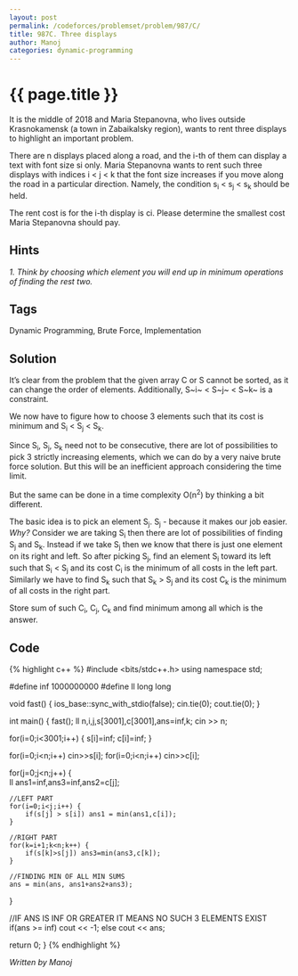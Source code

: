 ```yaml
---
layout: post
permalink: /codeforces/problemset/problem/987/C/
title: 987C. Three displays
author: Manoj
categories: dynamic-programming
---
```


{{ page.title }}
================

It is the middle of 2018 and Maria Stepanovna, who lives outside Krasnokamensk (a town in Zabaikalsky region), wants to rent three displays to highlight an important problem.

There are n displays placed along a road, and the i-th of them can display a text with font size si only. Maria Stepanovna wants to rent such three displays with indices i < j < k that the font size increases if you move along the road in a particular direction. Namely, the condition s<sub>i</sub> < s<sub>j</sub> < s<sub>k</sub> should be held.

The rent cost is for the i-th display is ci. Please determine the smallest cost Maria Stepanovna should pay.

Hints
-----

*1. Think by choosing which element you will end up in minimum operations of finding the rest two.*

Tags
----

Dynamic Programming, Brute Force, Implementation

Solution
--------
It’s clear from the problem that the given array C or S cannot be sorted, as it can change the order of elements. Additionally, S~i~ < S~j~ < S~k~ is a constraint.

We now have to figure how to choose 3 elements such that its cost is minimum and S<sub>i</sub> < S<sub>j</sub> < S<sub>k</sub>.

Since S<sub>i</sub>, S<sub>j</sub>, S<sub>k</sub> need not to be consecutive, there are lot of possibilities to pick 3 strictly increasing elements, which we can do by a very naive brute force solution. But this will be an inefficient approach considering the time limit.

But the same can be done in a time complexity O(n<sup>2</sup>) by thinking a bit different.

The basic idea is to pick an element S<sub>j</sub>. S<sub>j</sub> - because it makes our job easier. *Why?* Consider we are taking S<sub>i</sub> then there are lot of possibilities of finding S<sub>j</sub> and S<sub>k</sub>. Instead if we take S<sub>j</sub> then we know that there is just one element on its right and left. So after picking S<sub>j</sub>, find an element S<sub>i</sub> toward its left such that S<sub>i</sub> < S<sub>j</sub> and its cost C<sub>i</sub> is the minimum of all costs in the left part. Similarly we have to find S<sub>k</sub> such that S<sub>k</sub> > S<sub>j</sub> and its cost C<sub>k</sub> is the minimum of all costs in the right part.

Store sum of such C<sub>i</sub>, C<sub>j</sub>, C<sub>k</sub> and find minimum among all which is the answer.

Code
----

{% highlight c++ %}
#include <bits/stdc++.h>
using namespace std;

#define inf 1000000000
#define ll long long

void fast() {
  ios_base::sync_with_stdio(false);
  cin.tie(0);
  cout.tie(0);
}

int main() {
  fast();
  ll n,i,j,s[3001],c[3001],ans=inf,k;
  cin >> n;

  for(i=0;i<3001;i++) {
    s[i]=inf;
    c[i]=inf;
  }

  for(i=0;i<n;i++) cin>>s[i];
  for(i=0;i<n;i++) cin>>c[i];

  for(j=0;j<n;j++) {    
     ll ans1=inf,ans3=inf,ans2=c[j];

    //LEFT PART
    for(i=0;i<j;i++) {
        if(s[j] > s[i]) ans1 = min(ans1,c[i]);
    }
    
    //RIGHT PART
    for(k=i+1;k<n;k++) {
        if(s[k]>s[j]) ans3=min(ans3,c[k]);
    }

    //FINDING MIN OF ALL MIN SUMS
    ans = min(ans, ans1+ans2+ans3);
  }
 
  //IF ANS IS INF OR GREATER IT MEANS NO SUCH 3 ELEMENTS EXIST
  if(ans >= inf) cout << -1;
  else cout << ans;

  return 0;
}
{% endhighlight %}

*Written by Manoj*
